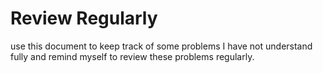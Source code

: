# Review Regularly

use this document to keep track of some problems I have not understand fully and remind myself to review these problems regularly.